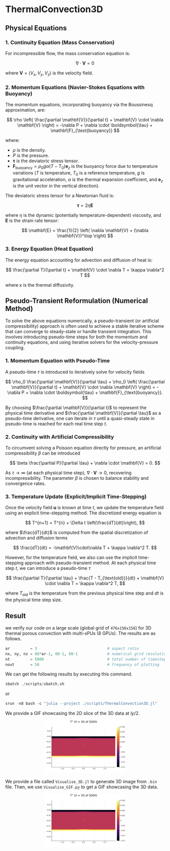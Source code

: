 # ThermalConvection3D

## Physical Equations

### 1. Continuity Equation (Mass Conservation)

For incompressible flow, the mass conservation equation is:

$$
\nabla \cdot \mathbf{V} = 0
$$

where $\mathbf{V} = (V_x, V_y, V_z)$ is the velocity field.

### 2. Momentum Equations (Navier-Stokes Equations with Buoyancy)

The momentum equations, incorporating buoyancy via the Boussinesq approximation, are:

$$
\rho \left( \frac{\partial \mathbf{V}}{\partial t} + \mathbf{V} \cdot \nabla \mathbf{V} \right) = -\nabla P + \nabla \cdot \boldsymbol{\tau} + \mathbf{F}_{\text{buoyancy}}
$$

where:
- $\rho$ is the density.
- $P$ is the pressure.
- $\boldsymbol{\tau}$ is the deviatoric stress tensor.
- $\mathbf{F}_{\text{buoyancy}} = \rho_0 g \alpha (T - T_0) \mathbf{e}_z$ is the buoyancy force due to temperature variations ($T$ is temperature, $T_0$ is a reference temperature, $g$ is gravitational acceleration, $\alpha$ is the thermal expansion coefficient, and $\mathbf{e}_z$ is the unit vector in the vertical direction).

The deviatoric stress tensor for a Newtonian fluid is:

$$
\boldsymbol{\tau} = 2 \eta \mathbf{E}
$$

where $\eta$ is the dynamic (potentially temperature-dependent) viscosity, and $\mathbf{E}$ is the strain rate tensor:

$$
\mathbf{E} = \frac{1}{2} \left( \nabla \mathbf{V} + (\nabla \mathbf{V})^\top \right)
$$

### 3. Energy Equation (Heat Equation)

The energy equation accounting for advection and diffusion of heat is:

$$
\frac{\partial T}{\partial t} + \mathbf{V} \cdot \nabla T = \kappa \nabla^2 T
$$

where $\kappa$ is the thermal diffusivity.

## Pseudo-Transient Reformulation (Numerical Method)

To solve the above equations numerically, a pseudo-transient (or artificial compressibility) approach is often used to achieve a stable iterative scheme that can converge to steady-state or handle transient integration. This involves introducing pseudo-time steps for both the momentum and continuity equations, and using iterative solvers for the velocity–pressure coupling.

### 1. Momentum Equation with Pseudo-Time

A pseudo-time $\tau$ is introduced to iteratively solve for velocity fields

$$
\rho_0 \frac{\partial \mathbf{V}}{\partial \tau} + \rho_0 \left( \frac{\partial \mathbf{V}}{\partial t} + \mathbf{V} \cdot \nabla \mathbf{V} \right) = -\nabla P + \nabla \cdot \boldsymbol{\tau} + \mathbf{F}_{\text{buoyancy}}.
$$

By choosing $\frac{\partial \mathbf{V}}{\partial t}$ to represent the physical time derivative and $\frac{\partial \mathbf{V}}{\partial \tau}$ as a pseudo-time derivative, one can iterate in $\tau$ until a quasi-steady state in pseudo-time is reached for each real time step $t$.

### 2. Continuity with Artificial Compressibility

To circumvent solving a Poisson equation directly for pressure, an artificial compressibility $\beta$ can be introduced

$$
\beta \frac{\partial P}{\partial \tau} + \nabla \cdot \mathbf{V} = 0.
$$

As $\tau \to \infty$ (at each physical time step), $\nabla \cdot \mathbf{V} \to 0$, recovering incompressibility. The parameter $\beta$ is chosen to balance stability and convergence rates.

### 3. Temperature Update (Explicit/Implicit Time-Stepping)

Once the velocity field $\mathbf{u}$ is known at time $t$, we update the temperature field using an explicit time-stepping method. The discretized energy equation is

$$
T^{n+1} = T^{n} + \Delta t \left(\frac{dT}{dt}\right),
$$

where $\frac{dT}{dt}$ is computed from the spatial discretization of advection and diffusion terms

$$
\frac{dT}{dt} = -\mathbf{V}\cdot\nabla T + \kappa \nabla^2 T.
$$

However, for the temperature field, we also can use the implicit time-stepping approach with pseudo-transient method. At each physical time step $t$, we can introduce a pseudo-time $\tau$

$$
\frac{\partial T}{\partial \tau} + \frac{T - T_{\text{old}}}{dt} + \mathbf{V} \cdot \nabla T = \kappa \nabla^2 T,
$$

where $T_{\text{old}}$ is the temperature from the previous physical time step and $dt$ is the physical time step size.

## Result

we verify our code on a large scale (global grid of `476x156x156`) for 3D thermal porous convection with multi-xPUs (8 GPUs). The results are as follows.

```julia
ar         = 3                               # aspect ratio
nx, ny, nz = 80*ar-1, 80-1, 80-1             # numerical grid resolutions
nt         = 5000                            # total number of timesteps
nout       = 50                              # frequency of plotting
```

We can get the following results by executing this command.
```julia
sbatch ./scripts/sbatch.sh
```
or
```julia
srun -n8 bash -c "julia --project ./scripts/ThermalConvection3D.jl"
```

We provide a GIF showcasing the 2D slice of the 3D data at $ly/2$.

<div align="center">
    <img src="./docs/ThermalConvect2D_MPI.gif" width="50%">
</div>

We provide a file called `Visualise_3D.jl` to generate 3D image from `.bin` file. Then, we use `Visualise_GIF.py` to get a GIF showcasing the 3D data.

<div align="center">
    <img src="./docs/ThermalConvect3D_MPI.gif" width="50%">
</div>



